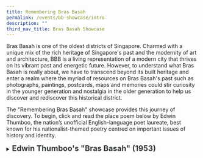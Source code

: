 ```yaml
---
title: Remembering Bras Basah
permalink: /events/bb-showcase/intro
description: ""
third_nav_title: Bras Basah Showcase
---
```

Bras Basah is one of the oldest districts of Singapore. Charmed with a unique mix of the rich heritage of Singapore's past and the modernity of art and architecture, BBB is a living representation of a modern city that thrives on its vibrant past and energetic future. However, to understand what Bras Basah is really about, we have to transcend beyond its built heritage and enter a realm where the myriad of resources on Bras Basah's past such as photographs, paintings, postcards, maps and memories could stir curiosity in the younger generation and nostalgia in the older generation to help us discover and rediscover this historical district.

The "Remembering Bras Basah" showcase provides this journey of discovery. To begin, click and read the place poem below by Edwin Thumboo, the nation’s unofficial English-language poet laureate, best known for his nationalist-themed poetry centred on important issues of history and identity.

<details>
<summary><span style="font-weight: 700; font-size: 20px; font-style: normal; color:#353839">Edwin Thumboo's "Bras Basah" (1953)</span></summary>
<br>
<span style="font-weight: 400; font-size: 20px; font-style: normal; color:#778899">Where the first Rendezvous brooded
<br>By a row of old shophouses, since sadly slain,
<br>A special road began. A point of colonial
<br>Confluence: Dhoby Ghaut, the YWCA with
<br>Manicured tennis lawns for memsahibs who
<br>Then took tea and scones. Across a Shell kiosk
<br>Where Papa parked his Austin Seven, then off
<br>To Hock Hoe’s for piston rods and Radex
<br>
<br>Think of the names: Dhoby Ghaut, Prinsep St,
<br>The three Cathays, a name the Lokes made
<br>Famous: resplendent building, our tallest then;
<br>Fantastic camera shop; and that popular Store
<br>Where Rudy’s wife, petite, temporarily demure,
<br>Quietly assessed her customers as she held her
<br>Intelligence above show-cases. Two doors away,
<br>Heng, increasingly called Mr, sold German cameras
<br>To Japanese sailors, was en route to a partnership.
<br>
<br>And the bookshops full of stuff: Penguin New 
<br>Writing to Palgrave’s G-Treasury; Q’s Oxford 
<br>Anthology, a blue spine among mouldy issues 
<br>Of The Wide World where imperial dreams, 
<br>The White man’s burden trudged across Asia and
<br>Africa, up Ruwenzori’s mist and moon, then down
<br>The Brahmaputra. Mainly first-hand accounts, 
<br>Direct, unshorn, marching against superstition.
<br>Plain narratives rising in majesty, in power, art.
<br>No cute theory of the Other. Only them natives.
<br>
<br>And the Rendezvous after school; affordable.
<br>The man with the mole, ladle in hand, presided,
<br>Holding the extra spoonful, balanced fate,deciding
<br>If he liked you. Two doors away Simon Ong’s
<br>Family shop of fishing tackle, Winchester torches,
<br>Knives of Solingen steel. Outside, a Woodsville tram,
<br>Full of St Andrew boys, swings around the corner,
<br>Tires squealing.
<br>
<br>Standing there, the world grew,
<br>Bit by bit, seemed different with each fresh vantage
<br>Shift in weather; hormonal stir, sweet unknowing;
<br>An ache that knew no words; a quickly passing mouth.
<br>As eyes caught more lit with sensuous guilt, when 
<br>Curves beneath Convent uniforms heaved and turned
<br>With the mind’s proposal, the rainbow’s ripening,
<br>As thoughts fingered image, each chance encounter.
<br>Experience became a word as Life cease to be simple.
<br>

</span>
	
</details>